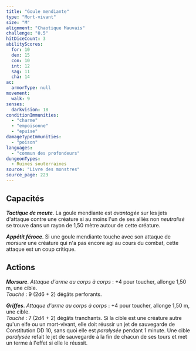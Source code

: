 ```yaml
---
title: "Goule mendiante"
type: "Mort-vivant"
size: "M"
alignment: "Chaotique Mauvais"
challenge: "0.5"
hitDiceCount: 3
abilityScores:
  for: 10
  dex: 15
  con: 10
  int: 12
  sag: 11
  cha: 14
ac: 
  armorType: null
movement: 
  walk: 9
senses: 
  darkvision: 18
conditionImmunities: 
  - "charme"
  - "empoisonne"
  - "epuise"
damageTypeImmunities: 
  - "poison"
languages: 
  - "commun des profondeurs"
dungeonTypes:
  - Ruines souterraines
source: "Livre des monstres"
source_page: 223
---
```

## Capacités
_**Tactique de meute**_. La goule mendiante est _avantagée_ sur les jets d'attaque contre une créature si au moins l'un de ses alliés non _neutralisé_ se trouve dans un rayon de 1,50 mètre autour de cette créature.

_**Appétit féroce**_. Si une goule mendiante touche avec son attaque de _morsure_ une créature qui n'a pas encore agi au cours du combat, cette attaque est un coup critique.

## Actions
_**Morsure**_. _Attaque d'arme au corps à corps_ : +4 pour toucher, allonge 1,50 m, une cible.  
_Touché_ : 9 (2d6 + 2) dégâts perforants.

_**Griffes**_. _Attaque d'arme au corps à corps_ : +4 pour toucher, allonge 1,50 m, une cible.  
_Touché_ : 7 (2d4 + 2) dégâts tranchants. Si la cible est une créature autre qu'un elfe ou un mort-vivant, elle doit réussir un jet de sauvegarde de Constitution DD 10, sans quoi elle est _paralysée_ pendant 1 minute. Une cible _paralysée_ refait le jet de sauvegarde à la fin de chacun de ses tours et met un terme à l'effet si elle le réussit.
